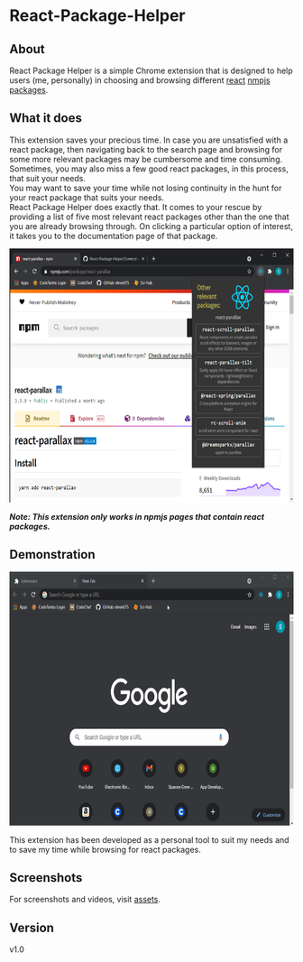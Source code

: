 # React-Package-Helper

## About
React Package Helper is a simple Chrome extension that is designed to help users (me, personally) in choosing and browsing different [react](https://reactjs.org/) [nmpjs packages](https://docs.npmjs.com/about-packages-and-modules).

## What it does
This extension saves your precious time. In case you are unsatisfied with a react package, then navigating back to the search page and browsing for some more relevant packages may be cumbersome and time consuming. Sometimes, you may also miss a few good react packages, in this process, that suit your needs.  
You may want to save your time while not losing continuity in the hunt for your react package that suits your needs.  
React Package Helper does exactly that. It comes to your rescue by providing a list of five most relevant react packages other than the one that you are already browsing through. On clicking a particular option of interest, it takes you to the documentation page of that package.

<img src="assets/Screenshot (143).png" height="450">

***Note: This extension only works in npmjs pages that contain react packages.***

## Demonstration

<img src="assets/React_Packages.gif" height="450">

This extension has been developed as a personal tool to suit my needs and to save my time while browsing for react packages.

## Screenshots
For screenshots and videos, visit [assets](assets).

## Version
v1.0
